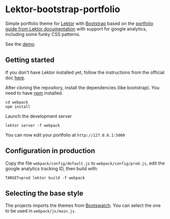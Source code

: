# Lektor-bootstrap-portfolio

Simple portfolio theme for [Lektor](https://www.getlektor.com) with [Bootstrap](http://getbootstrap.com/) based on the [portfolio guide from Lektor documentation](https://www.getlektor.com/docs/guides/portfolio/) with support for google analytics, including some funky CSS patterns.


See the [demo](https://www.datamaplab.com/projects)

## Getting started

If you don't have Lektor installed yet, follow the instructions from the official doc [here](https://www.getlektor.com/downloads/).

After cloning the repository, install the dependencies (like bootstrap). You need to have [npm](https://github.com/npm/npm) installed.


	cd webpack
	npm install

Launch the development server

	lektor server -f webpack

You can now edit your portfolio at `http://127.0.0.1:5000`


## Configuration in production

Copy the file `webpack/config/default.js` to `webpack/config/prod.js`, edit the google analytics tracking ID, then build with:


	TARGET=prod lektor build -f webpack


## Selecting the base style

The projects imports the themes from [Bootswatch](http://bootswatch.com/). You can select the one to be used in `webpack/js/main.js`.






